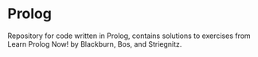 # Prolog

Repository for code written in Prolog, contains solutions to exercises from Learn Prolog Now! by Blackburn, Bos, and Striegnitz.
